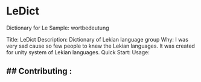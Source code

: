 # LeDict
Dictionary for Le 
Sample: wortbedeutung

Title: LeDict
Description: Dictionary of Lekian language group
Why: I was very sad cause so few people to knew the Lekian languages. It was created for unity system of Lekian languages.
Quick Start:
Usage:
## ## Contributing : 
